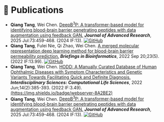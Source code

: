 
# 📝 Publications 
-  **Qiang Tang**, Wei Chen. [DeepB<sup>3</sup>P: A transformer-based model for identifying blood-brain barrier penetrating peptides with data augmentation using feedback GAN.](https://pmc.ncbi.nlm.nih.gov/articles/PMC12225947/)  ***Journal of Advanced Research***, 2025 Jul:73:459-468. (2024 IF:13). [![GitHub](https://img.shields.io/badge/GitHub-%23121011.svg?logo=github&logoColor=white)](https://github.com/TangQiang0701/deepB3P)
-  **Qiang Tang**, Fulei Nie, Qi Zhao, Wei Chen. [A merged molecular representation deep learning method for blood-brain barrier permeability prediction.](https://academic.oup.com/bib/article/23/5/bbac357/6674486?login=false)  ***Briefings in Bioinformatics***, 2022 Sep 20;23(5). (2022 IF:13.99). [![GitHub](https://img.shields.io/badge/GitHub-%23121011.svg?logo=github&logoColor=white)](https://github.com/TangQiang0701/Deep-B3)
-  **Qiang Tang**, Wei Chen. [HODD: A Manually Curated Database of Human Ophthalmic Diseases with Symptom Characteristics and Genetic Variants Towards Facilitating Quick and Definite Diagnosis.](https://link.springer.com/article/10.1007/s12539-021-00494-9)  ***Interdisciplinary Sciences: Computational Life Sciences***, 2022 Jun;14(2):385-393. (2022 IF:3.49). [(https://img.shields.io/badge/webserver-8A2BE2)](https://github.com/TangQiang0701/deepB3P)
-  **Qiang Tang**, Wei Chen. [DeepB<sup>3</sup>P: A transformer-based model for identifying blood-brain barrier penetrating peptides with data augmentation using feedback GAN.](https://pmc.ncbi.nlm.nih.gov/articles/PMC12225947/)  ***Journal of Advanced Research***, 2025 Jul:73:459-468. (2024 IF:13). [![GitHub](https://img.shields.io/badge/GitHub-%23121011.svg?logo=github&logoColor=white)](https://github.com/TangQiang0701/deepB3P)
